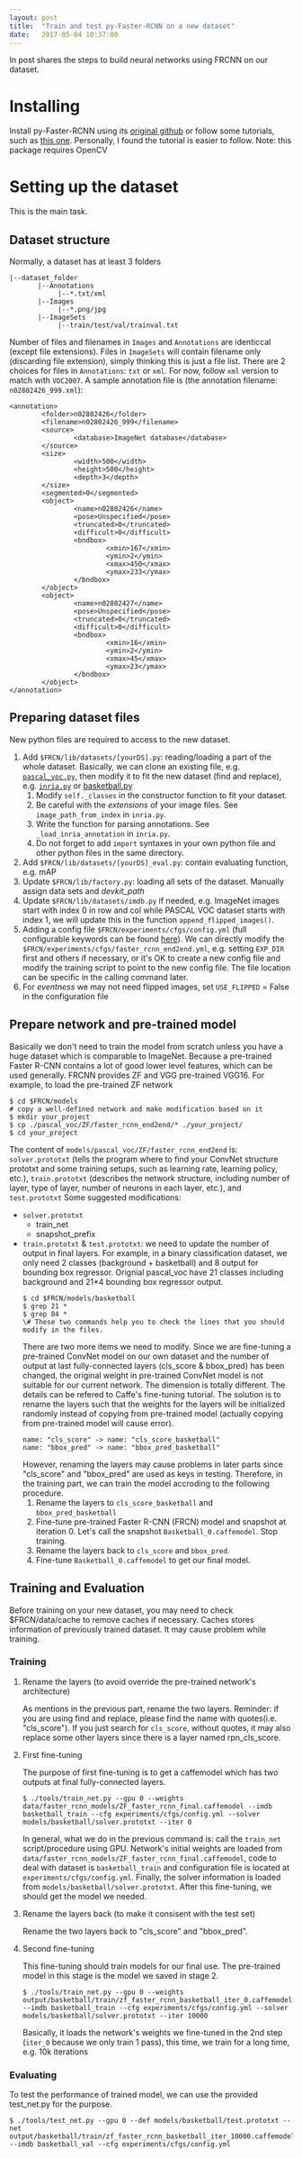 ```yaml
---
layout: post
title:  "Train and test py-Faster-RCNN on a new dataset"
date:   2017-05-04 10:37:00
---
```


In post shares the steps to build neural networks using FRCNN on our dataset.

# Installing
Install py-Faster-RCNN using its [original github](https://github.com/rbgirshick/py-faster-rcnn) or follow some tutorials, such as [this one](https://huangying-zhan.github.io/2016/09/22/detection-faster-rcnn.html). Personally, I found the tutorial is easier to follow.
Note: this package requires OpenCV

# Setting up the dataset
This is the main task.
## Dataset structure
Normally, a dataset has at least 3 folders
```
|--dataset_folder
       |--Annotations
            |--*.txt/xml
       |--Images
            |--*.png/jpg       
       |--ImageSets
            |--train/test/val/trainval.txt
```
Number of files and filenames in `Images` and `Annotations` are identiccal (except file extensions). Files in `ImageSets` will contain filename only (discarding file extension), simply thinking this is just a file list.
There are 2 choices for files in `Annotations`: `txt` or `xml`. For now, follow `xml` version to match with `VOC2007`.
A sample annotation file is (the annotation filename: `n02802426_999.xml`):
```
<annotation>
        <folder>n02802426</folder>
        <filename>n02802426_999</filename>
        <source>
                <database>ImageNet database</database>
        </source>
        <size>
                <width>500</width>
                <height>500</height>
                <depth>3</depth>
        </size>
        <segmented>0</segmented>
        <object>
                <name>n02802426</name>
                <pose>Unspecified</pose>
                <truncated>0</truncated>
                <difficult>0</difficult>
                <bndbox>
                        <xmin>167</xmin>
                        <ymin>2</ymin>
                        <xmax>450</xmax>
                        <ymax>233</ymax>
                </bndbox>
        </object>
        <object>
                <name>n02802427</name>
                <pose>Unspecified</pose>
                <truncated>0</truncated>
                <difficult>0</difficult>
                <bndbox>
                        <xmin>16</xmin>
                        <ymin>2</ymin>
                        <xmax>45</xmax>
                        <ymax>23</ymax>
                </bndbox>
        </object>
</annotation>
```
## Preparing dataset files
New python files are required to access to the new dataset.
1. Add `$FRCN/lib/datasets/[yourDS].py`: reading/loading a part of the whole dataset. Basically, we can clone an existing file, e.g. [`pascal_voc.py`](https://github.com/rbgirshick/py-faster-rcnn/blob/master/lib/datasets/pascal_voc.py), then modify it to fit the new dataset (find and replace), e.g. [`inria.py`](https://github.com/deboc/py-faster-rcnn/blob/master/lib/datasets/inria.py) or [basketball.py](https://github.com/Huangying-Zhan/py-faster-rcnn/blob/master/lib/datasets/basketball.py)
    1. Modify `self._classes` in the constructor function to fit your dataset.
    2. Be careful with the *extensions* of your image files. See `image_path_from_index` in `inria.py`.
    3. Write the function for parsing annotations. See `_load_inria_annotation` in `inria.py`.
    4. Do not forget to add `import` syntaxes in your own python file and other python files in the same directory.
2. Add `$FRCN/lib/datasets/[yourDS]_eval.py`: contain evaluating function, e.g. mAP
3. Update `$FRCN/lib/factory.py`: loading all sets of the dataset. Manually assign data sets and *devkit_path*
4. Update `$FRCN/lib/datasets/imdb.py` if needed, e.g. ImageNet images start with index 0 in row and col while PASCAL VOC dataset starts with index 1, we will update this in the function `append_flipped_images()`.
5. Adding a config file `$FRCN/experiments/cfgs/config.yml` (full configurable keywords can be found [here](https://github.com/rbgirshick/py-faster-rcnn/blob/96dc9f1dea3087474d6da5a98879072901ee9bf9/lib/fast_rcnn/config.py)). We can directly modify the `$FRCN/experiments/cfgs/faster_rcnn_end2end.yml`, e.g. setting `EXP_DIR` first and others if necessary, or it's OK to create a new config file and modify the training script to point to the new config file. The file location can be specific in the calling command later.
6. For _eventness_ we may not need flipped images, set `USE_FLIPPED` = False in the configuration file

## Prepare network and pre-trained model
Basically we don't need to train the model from scratch unless you have a huge dataset which is comparable to ImageNet. Because a pre-trained Faster R-CNN contains a lot of good lower level features, which can be used generally.
FRCNN provides ZF and VGG pre-trained VGG16. For example, to load the pre-trained ZF network
```
$ cd $FRCN/models
# copy a well-defined network and make modification based on it
$ mkdir your_project
$ cp ./pascal_voc/ZF/faster_rcnn_end2end/* ./your_project/
$ cd your_project
```
The content of `models/pascal_voc/ZF/faster_rcnn_end2end` is: `solver.prototxt` (tells the program where to find your ConvNet structure prototxt and some training setups, such as learning rate, learning policy, etc.), `train.prototxt` (describes the network structure, including number of layer, type of layer, number of neurons in each layer, etc.), and `test.prototxt`
Some suggested modifications:
  * `solver.prototxt`
    * train_net
    * snapshot_prefix
  * `train.prototxt` & `test.prototxt`: we need to update the number of output in final layers. For example, in a binary classification dataset, we only need 2 classes (background + basketball) and 8 output for bounding box regressor. Orignial pascal_voc have 21 classes including background and 21*4 bounding box regressor output.
    ```
    $ cd $FRCN/models/basketball
    $ grep 21 *
    $ grep 84 *
    \# These two commands help you to check the lines that you should modify in the files.
    ```
    There are two more items we need to modify. Since we are fine-tuning a pre-trained ConvNet model on our own dataset and the number of output at last fully-connected layers (cls_score & bbox_pred) has been changed, the original weight in pre-trained ConvNet model is not suitable for our current network. The dimension is totally different. The details can be refered to Caffe's fine-tuning tutorial. The solution is to rename the layers such that the weights for the layers will be initialized randomly instead of copying from pre-trained model (actually copying from pre-trained model will cause error).
    ```
    name: "cls_score" -> name: "cls_score_basketball"
    name: "bbox_pred" -> name: "bbox_pred_basketball"
    ```
    However, renaming the layers may cause problems in later parts since "cls_score" and "bbox_pred" are used as keys in testing. Therefore, in the training part, we can train the model accroding to the following procedure.
      1. Rename the layers to `cls_score_basketball` and `bbox_pred_basketball`
      2. Fine-tune pre-trained Faster R-CNN (FRCN) model and snapshot at iteration 0. Let's call the snapshot `Basketball_0.caffemodel`. Stop training.
      3. Rename the layers back to `cls_score` and `bbox_pred`.
      4. Fine-tune `Basketball_0.caffemodel` to get our final model.
## Training and Evaluation
Before training on your new dataset, you may need to check $FRCN/data/cache to remove caches if necessary. Caches stores information of previously trained dataset. It may cause problem while training.
### Training
1. Rename the layers (to avoid override the pre-trained network's architecture)
    
    As mentions in the previous part, rename the two layers.
    Reminder: if you are using find and replace, please find the name with quotes(i.e. "cls_score"). If you just search for `cls_score`, without quotes, it may also replace some other layers since there is a layer named rpn_cls_score.
2. First fine-tuning
    
    The purpose of first fine-tuning is to get a caffemodel which has two outputs at final fully-connected layers.
    ```
    $ ./tools/train_net.py --gpu 0 --weights data/faster_rcnn_models/ZF_faster_rcnn_final.caffemodel --imdb basketball_train --cfg experiments/cfgs/config.yml --solver models/basketball/solver.prototxt --iter 0
    ```
    In general, what we do in the previous command is: call the `train_net` script/procedure using GPU. Network's initial weights are loaded from `data/faster_rcnn_models/ZF_faster_rcnn_final.caffemodel`, code to deal with dataset is `basketball_train` and configuration file is located at `experiments/cfgs/config.yml`. Finally, the solver information is loaded from `models/basketball/solver.prototxt`. 
    After this fine-tuning, we should get the model we needed.
3. Rename the layers back (to make it consisent with the test set)
    
    Rename the two layers back to "cls_score" and "bbox_pred".
4. Second fine-tuning
    
    This fine-tuning should train models for our final use. The pre-trained model in this stage is the model we saved in stage 2.
    ```
    $ ./tools/train_net.py --gpu 0 --weights output/basketball/train/zf_faster_rcnn_basketball_iter_0.caffemodel --imdb basketball_train --cfg experiments/cfgs/config.yml --solver models/basketball/solver.prototxt --iter 10000
    ```
    Basically, it loads the network's weights we fine-tuned in the 2nd step (`iter_0` because we only train 1 pass), this time, we train for a long time, e.g. 10k iterations
### Evaluating
To test the performance of trained model, we can use the provided test_net.py for the purpose.
```
$ ./tools/test_net.py --gpu 0 --def models/basketball/test.prototxt --net output/basketball/train/zf_faster_rcnn_basketball_iter_10000.caffemodel --imdb basketball_val --cfg experiments/cfgs/config.yml
```

